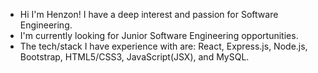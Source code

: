 - Hi I'm Henzon! I have a deep interest and passion for Software Engineering.
- I'm currently looking for Junior Software Engineering opportunities.
- The tech/stack I have experience with are: React, Express.js, Node.js, Bootstrap, HTML5/CSS3, JavaScript(JSX), and MySQL.
